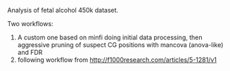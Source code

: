 Analysis of fetal alcohol 450k dataset.

Two workflows:
1. A custom one based on minfi doing initial data processing, then aggressive pruning of suspect CG positions with mancova (anova-like) and FDR
2. following workflow from http://f1000research.com/articles/5-1281/v1



